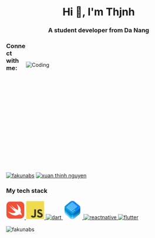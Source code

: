 <h1 align="center">Hi 👋, I'm Thjnh</h1>
<h3 align="center">A student developer from Da Nang</h3>
<img
  align="right"
  style="padding-top: 60px"
  alt="Coding"
  width="450"
  height="300"
  src="https://codetoanbug.com/wp-content/uploads/2023/01/1-07.41.05.jpeg"
  style="margin-top: 60px;"
/>

<h3 align="left">Connect with me:</h3>
<p align="left">
  <a href="https://fb.com/fakunabs" target="blank"
    ><img
      align="center"
      src="https://raw.githubusercontent.com/rahuldkjain/github-profile-readme-generator/master/src/images/icons/Social/facebook.svg"
      alt="fakunabs"
      height="35"
      width="40"
  /></a>
  <a href="https://linkedin.com/in/nguyenxuanthinh" target="blank"
    ><img
      align="center"
      src="https://raw.githubusercontent.com/rahuldkjain/github-profile-readme-generator/master/src/images/icons/Social/linked-in-alt.svg"
      alt="xuan thinh nguyen"
      height="35"
      width="40"
  /></a>
</p>

<h3 align="left">My tech stack</h3>
<p align="left">
  <a href="https://developer.apple.com/swift/" target="_blank" rel="noreferrer">
    <img
      src="https://raw.githubusercontent.com/devicons/devicon/master/icons/swift/swift-original.svg"
      alt="swift"
      width="50"
      height="50"
    />
  </a>
  <a
    href="https://developer.mozilla.org/en-US/docs/Web/JavaScript"
    target="_blank"
    rel="noreferrer"
  >
    <img
      src="https://raw.githubusercontent.com/devicons/devicon/master/icons/javascript/javascript-original.svg"
      alt="javascript"
      width="50"
      height="50"
    />
  </a>
  <a href="https://dart.dev/" target="_blank" rel="noreferrer">
    <img
      src="https://www.vectorlogo.zone/logos/dartlang/dartlang-icon.svg"
      alt="dart"
      width="50"
      height="50"
    />
    <a href="https://developer.apple.com/documentation/uikit/" target="_blank" rel="noreferrer">
    <img
      src="https://raw.githubusercontent.com/Fakunabs/UIKit/main/UIKit.png"
      alt="uikit"
      width="53"
      height="52"
    />
  </a>
  </a>
  <a href="https://reactnative.dev/" target="_blank" rel="noreferrer">
    <img
      src="https://reactnative.dev/img/header_logo.svg"
      alt="reactnative"
      width="50"
      height="50"
    />
  </a>
  <a href="https://flutter.dev/" target="_blank" rel="noreferrer">
    <img
      src="https://www.vectorlogo.zone/logos/flutterio/flutterio-icon.svg"
      alt="flutter"
      width="50"
      height="50"
    />
  </a>
</p>
<p>
  <img
    align="center"
    src="https://github-readme-stats.vercel.app/api/top-langs?username=Fkkkkkkkkkk&show_icons=true&locale=en&layout=compact"
    alt="fakunabs"
    width="320"
  />
</p>
